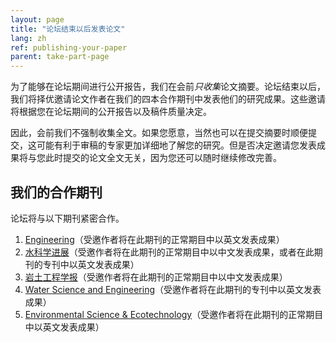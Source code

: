 ```yaml
---
layout: page
title: "论坛结束以后发表论文"
lang: zh
ref: publishing-your-paper
parent: take-part-page
---
```

为了能够在论坛期间进行公开报告，我们在会前*只收集*论文摘要。论坛结束以后，我们将择优邀请论文作者在我们的四本合作期刊中发表他们的研究成果。这些邀请将根据您在论坛期间的公开报告以及稿件质量决定。

因此，会前我们不强制收集全文。如果您愿意，当然也可以在提交摘要时顺便提交，这可能有利于审稿的专家更加详细地了解您的研究。但是否决定邀请您发表成果将与您此时提交的论文全文无关，因为您还可以随时继续修改完善。

## 我们的合作期刊

论坛将与以下期刊紧密合作。

1. [Engineering](http://www.engineering.org.cn)（受邀作者将在此期刊的正常期目中以英文发表成果）
2. [水科学进展](http://skxjz.nhri.cn)（受邀作者将在此期刊的正常期目中以中文发表成果，或者在此期刊的专刊中以英文发表成果）
3. [岩土工程学报](http://www.cgejournal.com/)（受邀作者将在此期刊的正常期目中以中文发表成果）
4. [Water Science and Engineering](http://wse.hhu.edu.cn:8080/water/EN/volumn/home.shtml)（受邀作者将在此期刊的专刊中以英文发表成果）
5. [Environmental Science & Ecotechnology](https://www.journals.elsevier.com/environmental-science-and-ecotechnology)（受邀作者将在此期刊的正常期目中以英文发表成果）
